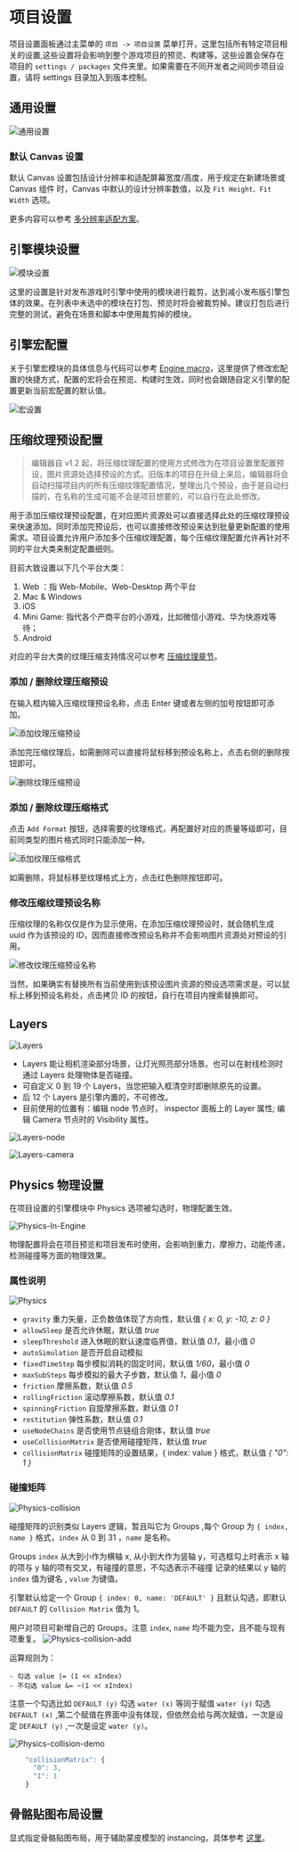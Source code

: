 # 项目设置

项目设置面板通过主菜单的 `项目 -> 项目设置` 菜单打开，这里包括所有特定项目相关的设置,这些设置将会影响到整个游戏项目的预览、构建等。这些设置会保存在项目的 `settings / packages` 文件夹里。如果需要在不同开发者之间同步项目设置，请将 settings 目录加入到版本控制。

## 通用设置

![通用设置](./index/general.jpg)

### 默认 Canvas 设置

默认 Canvas 设置包括设计分辨率和适配屏幕宽度/高度，用于规定在新建场景或 Canvas 组件 时，Canvas 中默认的设计分辨率数值，以及 `Fit Height、Fit Width` 选项。

更多内容可以参考 [多分辨率适配方案](../ui-system/components/engine/multi-resolution.md)。

## 引擎模块设置

![模块设置](./index/modules.jpg)

这里的设置是针对发布游戏时引擎中使用的模块进行裁剪，达到减小发布版引擎包体的效果。在列表中未选中的模块在打包、预览时将会被裁剪掉。建议打包后进行完整的测试，避免在场景和脚本中使用裁剪掉的模块。

## 引擎宏配置

关于引擎宏模块的具体信息与代码可以参考 [Engine macro](https://github.com/cocos-creator/engine/blob/3d/cocos/core/platform/macro.ts#L824)，这里提供了修改宏配置的快捷方式，配置的宏将会在预览、构建时生效，同时也会跟随自定义引擎的配置更新当前宏配置的默认值。

![宏设置](./index/macro.png)

## 压缩纹理预设配置

> 编辑器自 v1.2 起，将压缩纹理配置的使用方式修改为在项目设置里配置预设，图片资源处选择预设的方式。旧版本的项目在升级上来后，编辑器将会自动扫描项目内的所有压缩纹理配置情况，整理出几个预设，由于是自动扫描的，在名称的生成可能不会是项目想要的，可以自行在此处修改。

用于添加压缩纹理预设配置，在对应图片资源处可以直接选择此处的压缩纹理预设来快速添加。同时添加完预设后，也可以直接修改预设来达到批量更新配置的使用需求。项目设置允许用户添加多个压缩纹理配置，每个压缩纹理配置允许再针对不同的平台大类来制定配置细则。

目前大致设置以下几个平台大类：

1. Web ：指 Web-Mobile、Web-Desktop 两个平台
2. Mac & Windows
3. iOS
4. Mini Game: 指代各个产商平台的小游戏，比如微信小游戏、华为快游戏等待；
5. Android

对应的平台大类的纹理压缩支持情况可以参考 [压缩纹理章节](../../asset/compress-texture.md)。

### 添加 / 删除纹理压缩预设

在输入框内输入压缩纹理预设名称，点击 Enter 键或者左侧的加号按钮即可添加。

![添加纹理压缩预设](./texture-compress/add.jpg)

添加完压缩纹理后，如需删除可以直接将鼠标移到预设名称上，点击右侧的删除按钮即可。

![删除纹理压缩预设](./texture-compress/delete.jpg)

### 添加 / 删除纹理压缩格式

点击 `Add Format` 按钮，选择需要的纹理格式，再配置好对应的质量等级即可，目前同类型的图片格式同时只能添加一种。

![添加纹理压缩格式](./texture-compress/add-format.png)

如需删除，将鼠标移至纹理格式上方，点击红色删除按钮即可。

### 修改压缩纹理预设名称

压缩纹理的名称仅仅是作为显示使用，在添加压缩纹理预设时，就会随机生成 uuid 作为该预设的 ID，因而直接修改预设名称并不会影响图片资源处对预设的引用。

![修改纹理压缩预设名称](./texture-compress/edit.jpg)

当然，如果确实有替换所有当前使用到该预设图片资源的预设选项需求是，可以鼠标上移到预设名称处，点击拷贝 ID 的按钮，自行在项目内搜索替换即可。

## Layers

![Layers](./index/layers.png)

- Layers 能让相机渲染部分场景，让灯光照亮部分场景。也可以在射线检测时通过 Layers 处理物体是否碰撞。
- 可自定义 0 到 19 个 Layers，当您把输入框清空时即删除原先的设置。
- 后 12 个 Layers 是引擎内置的，不可修改。
- 目前使用的位置有：编辑 node 节点时， inspector 面板上的 Layer 属性; 编辑 Camera 节点时的 Visibility 属性。

![Layers-node](./index/layers-node.png)

![Layers-camera](./index/layers-camera.png)

<!-- native 引擎设置的修改主要影响的是构建原生项目时使用 cocos2dx 引擎模板，修改后可以实时生效。 -->

## Physics 物理设置

在项目设置的引擎模块中 Physics 选项被勾选时，物理配置生效。

![Physics-In-Engine](./index/physics-in-engine.png)

物理配置将会在项目预览和项目发布时使用，会影响到重力，摩擦力，动能传递，检测碰撞等方面的物理效果。

### 属性说明

![Physics](./index/physics-index.png)

- `gravity` 重力矢量，正负数值体现了方向性，默认值 *{ x: 0, y: -10, z: 0 }*
- `allowSleep` 是否允许休眠，默认值 *true*
- `sleepThreshold` 进入休眠的默认速度临界值，默认值 *0.1*，最小值 *0*
- `autoSimulation` 是否开启自动模拟
- `fixedTimeStep` 每步模拟消耗的固定时间，默认值 *1/60*，最小值 *0*
- `maxSubSteps` 每步模拟的最大子步数，默认值 *1*，最小值 *0*
- `friction` 摩擦系数，默认值 *0.5*
- `rollingFriction` 滚动摩擦系数，默认值 *0.1*
- `spinningFriction` 自旋摩擦系数，默认值 *0.1*
- `restitution` 弹性系数，默认值 *0.1*
- `useNodeChains` 是否使用节点链组合刚体，默认值 *true*
- `useCollisionMatrix`  是否使用碰撞矩阵，默认值 *true*
- `collisionMatrix`  碰撞矩阵的设置结果，{ index: value } 格式，默认值 *{ "0": 1 }*

### 碰撞矩阵

![Physics-collision](./index/physics-collision.png)

碰撞矩阵的识别类似 Layers 逻辑，暂且叫它为 Groups ,每个 Group 为 `{ index, name }` 格式，`index` 从 0 到 31 ，`name` 是名称。

Groups `index` 从大到小作为横轴 x, 从小到大作为竖轴 y，可选框勾上时表示 x 轴的项与 y 轴的项有交叉，有碰撞的意思，不勾选表示不碰撞
记录的结果以 y 轴的 `index` 值为键名 , `value` 为键值。

引擎默认给定一个 Group `{ index: 0, name: 'DEFAULT' }` 且默认勾选，即默认 `DEFAULT` 的 `Collision Matrix` 值为 1。

用户对项目可新增自己的 Groups，注意 `index`, `name` 均不能为空，且不能与现有项重复。
![Physics-collision-add](./index/physics-collision-add.png)


运算规则为：
```
- 勾选 value |= (1 << xIndex)
- 不勾选 value &= ~(1 << xIndex)
```
注意一个勾选比如 `DEFAULT (y)` 勾选 `water (x)` 等同于赋值 `water (y)` 勾选 `DEFAULT (x)` ,第二个赋值在界面中没有体现，但依然会给与两次赋值，一次是设定 `DEFAULT (y)` ,一次是设定 `water (y)`。

![Physics-collision-demo](./index/physics-collision-demo.png)

```js
    "collisionMatrix": {
      "0": 3,
      "1": 1
    }
```


## 骨骼贴图布局设置

显式指定骨骼贴图布局，用于辅助蒙皮模型的 instancing，具体参考 [这里](joints-texture-layout.md)。
